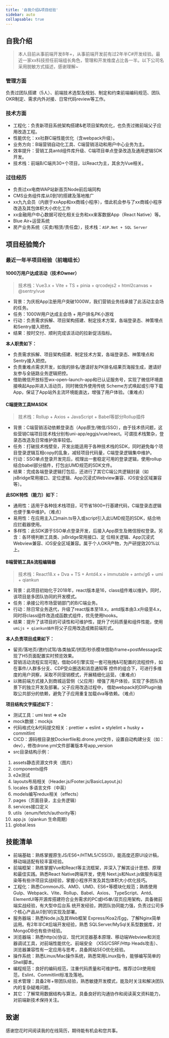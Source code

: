 ```yaml
---
title: '自我介绍&项目经验'
sidebar: auto
collapsable: true
---
```


## 自我介绍
> 本人目前从事前端开发8年+，从事前端开发前有过2年半C#开发经验。最近一家xx科技担任前端组长角色，管理和开发维度占比各一半。以下公司名采用脱敏方式描述，感谢理解~

### 管理方面
负责过团队搭建（5人）、前端技术选型及规划、制定和约束前端编码规范、团队OKR制定、需求内外对接、日常代码review等工作。

### 技术方面
+ 工程化：负责新项目系统架构搭建&老项目架构优化，也负责过微前端父子应用改造工程。
+ 性能优化：xx社群C端性能优化（含webpack升级）。
+ 业务方向：B端营销自动化工具、C端营销活动和用户中心业务为主。
+ 效率提升：营销工具antd组件库升级、C端项目单点登录改造及通用逻辑SDK开发。
+ 技术栈：前端B/C端共30+个项目，以React为主，其余为Vue相关。

### 过往经历
+ 负责过xx电商WAP站新首页Node前后端同构
+ CMS业务组件库从0到1的搭建及落地推广
+ xx九九会员（内嵌于xxApp和xx商城小程序），借此机会参与了xx商城小程序改造及其包体积大小优化工作
+ xx金融用户中心数据可视化相关业务和xx来客数据App（React Native）等。
+ Blue Air+运营系统
+ 房产业务系统（买卖/租赁/责任盘），技术栈：`ASP.Net + SQL Server`

## 项目经验简介

### 最近一年半项目经验（前端组长）

#### 1000万用户达成活动（技术Owner）
> 技术栈：Vue3.x + Vite + TS + pinia + qrcodejs2 + html2canvas + @sentry/vue
+ 背景：为庆祝App注册用户突破1000W，我们营销业务线承接了此活动主会场的任务。
+ 任务：1000W用户达成主会场 + 用户排名PK小游戏
+ 行动：负责需求拆解、项目架构搭建、制定技术方案，各端登录态、神策埋点和Sentry接入把控。
+ 结果：按时交付、顺利完成该活动的拉新促活指标。

**本人职责如下：**

+ 负责需求拆解、项目架构搭建、制定技术方案，各端登录态、神策埋点和Sentry接入把控。 
+ 负责重难点需求开发，如我的排名/邀请好友PK排名结果页海报生成，邀请好友参与全链路业务逻辑把控。
+ 借助微信开放标签wx-open-launch-app和已认证服务号，实现了微信环境直接唤起App并进入活动页，同时微信外使用传统 Scheme方式唤起或引导下载App，保证了App站外主流环境能直达，增强了用户体验。（重难点）

#### C端提效工具MASDK
> 技术栈：Rollup + Axios + JavaScript + Babel等部分Rollup插件

+ 背景：C端营销活动依赖登录态（App原生/微信/SSO），由于技术债问题，这些营销C端项目技术栈分别有uni-app/eggjs/vue/react。可谓技术栈繁杂，登录态改造及日常维护效率较低。
+ 任务：打破技术栈壁垒，开发出能适用于各种技术栈的SDK，同时避免每个项目登录逻辑互相copy的乱象，减轻项目代码量，C端登录逻辑集中维护。
+ 行动：SSO单点登录开发完后，梳理出一套稳定可用的登录逻辑，使用rollup结合babel部分插件，打包出UMD规范的SDK文件。
+ 结果：完成各端登录逻辑打包后，还进行了其它C端公共逻辑封装（如jsBridge常用接口、定位逻辑、App沉浸式Webview兼容、iOS安全区域兼容等）。

**此SDK特性（能力）如下：**
+ 通用性：适用于各种技术栈项目，可节省1800+行基建代码，C端登录态逻辑也便于集中维护。（难点） 
+ 易用性：在应用主入口main.ts导入或script引入此UMD规范的SDK，结合响应拦截器使用。 
+ 多样性：此SDK源于SSO单点登录开发，后接入App原生及微信授权登录。另含：各环境判断工具类、jsBridge常用接口、定 位相关逻辑、App沉浸式Webview兼容、iOS安全区域兼容。属于个人OKR产物，为产研提效20%以上。

#### B端营销工具&流程编辑器
> 技术栈：React18.x + Dva + TS + Antd4.x + immutable + antv/g6 + umi + qiankun

+ 背景：此项目初始化于2018年，react版本是16，class组件难以维护。同时，该项目是多团队协同的开发模式。
+ 任务：承接公司市场营销部门的B/C端业务。
+ 行动：除日常业务迭代，升级了react版本至18.x，antd版本由3.x升级至4.x，同时将class组件改造成函数式组件，优先使用hooks。
+ 结果：提升了该项目的可读性和可维护性，提升了代码质量和组件性能，使用`umijs + qiankun插件`将父子应用改造成微前端形式。

**本人负责项目成果如下：**

+ 留资/落地页/邀约试驾/各类抽奖/拼团/秒杀模块借助iframe+postMessage实现了H5页面配置实时预览效果。 
+ 营销活动流程实现可配，借助G6引擎实现一套可拖拽&可配置的流程控件，如在事件/人群多分支、CDP受众圈选和消息通知等  控件的组合下，可进行多维度的用户洞察，采取不同营销模式，开展精细化运营。（重难点）
+ 以微前端方式接入到商城运营侧（父应用）增强了用户体验，实现了多团队场景下的独立开发及部署。父子应用改造过程中， 借助webpack的DllPlugin抽取公共部分的依赖，避免了子应用重复加载dva等依赖。（难点）

**项目结构文字描述如下：**
+ 测试工具：umi test => e2e
+ mock数据：mockjs
+ 代码格式化&代码提交相关：prettier + eslint + stylelint + husky + commitlint
+ CICD：源码根目录放Dockerfile和.drone.yml文件，设置自动构建分支（如：dev），修改drone.yml文件部署版本号app_version
+ src目录结构示例：
1. assets静态资源文件夹（图片）
2. components组件
3. e2e测试
4. layouts布局相关（Header.js/Footer.js/BasicLayout.js）
5. locales 多语言文件（中英）
6. models编写redux相关（effects）
7. pages（页面目录，主业务逻辑）
8. services接口定义
9. utils（enum/fetch/authority等）
10. app.js（qiankun 生命周期）
11. global.less

## 技能清单
+ 前端基础：熟练掌握原生JS/ES6+/HTML5/CSS(3)，能高度还原UI设计稿，移动端适配有较丰富经验。 
+ 前端框架：熟练掌握Vue和React等主流框架，并深入了解其设计思想、原理和最佳实践。熟悉React Native跨端开发，使用 Next.js和Nuxt.js做服务端渲染等有些许项目实战经验，掌握小程序开发及其包体积大小优化技巧。 
+ 工程化：熟悉CommonJS、AMD、UMD、ES6+等模块化规范；熟练使用Gulp、Webpack、Vite、Rollup、Babel、Axios、 TypeScript、Antd、ElementUI等开源库搭建符合业务需求的PC或H5单/双页应用架构，具备微前端实战经验，有大型中后台系 统开发经验，跨团队协同能力强，负责过公司多个核心产品从0到1的实现及部署。 
+ 服务器端：熟悉Node.js及其Web框架 Express/Koa2/Egg，了解Nginx简单运用。有2年半C#后端开发经验，熟悉 SQLServer/MySql关系型数据库，对MongoDB也有些许经验。 
+ 浏览器端：熟悉http(s)协议、现代浏览器基本原理、移动端Webview和浏览器调试工具，对前端性能优化、前端安全 （XSS/CSRF/Http Heads攻击）、浏览器兼容性有一定应用与思考，具备网站SEO优化经验。 
+ 操作系统：熟悉Linux/Mac操作系统，熟悉常用Linux指令，能够编写简单的Shell脚本。 
+ 编程规范：良好的编码规范，注重代码质量和可维护性。推荐过Git使用规范，Eslint、Commitlint标准及落地。 
+ 技术管理：具备2年+带团队经验，熟悉敏捷开发模式，能及时关注和解决团队内的复杂疑难问题。 
+ 其它：了解常用数据结构与算法，具备良好的沟通协作和阅读英文资料能力，对前端新技术保持关注。

## 致谢
感谢您花时间阅读我的在线简历，期待能有机会和您共事。